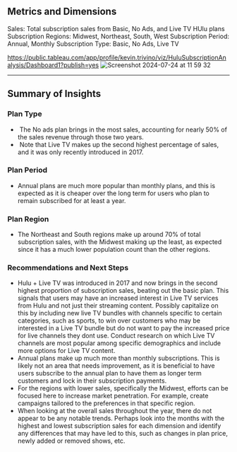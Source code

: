 ## Metrics and Dimensions

Sales: Total subscription sales from Basic, No Ads, and Live TV HUlu plans
Subscription Regions: Midwest, Northeast, South, West
Subscription Period: Annual, Monthly
Subscription Type: Basic, No Ads, Live TV

https://public.tableau.com/app/profile/kevin.trivino/viz/HuluSubscriptionAnalysis/Dashboard1?publish=yes
![Screenshot 2024-07-24 at 11 59 32](https://github.com/user-attachments/assets/7752e1e9-031d-4878-beb9-cbfc832a59d3)

---

## Summary of Insights

### Plan Type
-  The No ads plan brings in the most sales, accounting for nearly 50% of the sales revenue through those two years.
-  Note that Live TV makes up the second highest percentage of sales, and it was only recently introduced in 2017.

### Plan Period
- Annual plans are much more popular than monthly plans, and this is expected as it is cheaper over the long term for users who plan to remain subscribed for at least a year.

### Plan Region
- The Northeast and South regions make up around 70% of total subscription sales, with the Midwest making up the least, as expected since it has a much lower population count than the other regions. 

### Recommendations and Next Steps
- Hulu + Live TV was introduced in 2017 and now brings in the second highest proportion of subscription sales, beating out the basic plan. This signals that users may have an increased interest in Live TV services from Hulu and not just their streaming content. Possibly capitalize on this by including new live TV bundles with channels specific to certain categories, such as sports, to win over customers who may be interested in a Live TV bundle but do not want to pay the increased price for live channels they dont use. Conduct research on which Live TV channels are most popular among specific demographics and include more options for Live TV content. 
- Annual plans make up much more than monthly subscriptions. This is likely not an area that needs improvement, as it is beneficial to have users subscribe to the annual plan to have them as longer term customers and lock in their subscription payments.
- For the regions with lower sales, specifically the Midwest, efforts can be focused here to increase market penetration. For example, create campaigns tailored to the preferences in that specific region.
- When looking at the overall sales throughout the year, there do not appear to be any notable trends. Perhaps look into the months with the highest and lowest subscription sales for each dimension and identify any differences that may have led to this, such as changes in plan price, newly added or removed shows, etc.
